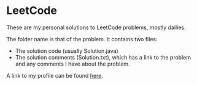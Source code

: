 # LeetCode
These are my personal solutions to LeetCode problems, mostly dailies. 

The folder name is that of the problem. It contains two files:
* The solution code (usually Solution.java)
* The solution comments (Solution.txt), which has a link to the problem and any comments I have about the problem.

A link to my profile can be found [here](https://leetcode.com/EpicCoco/).
